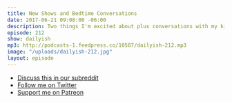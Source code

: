 ```yaml
---
title: New Shows and Bedtime Conversations
date: 2017-06-21 09:08:00 -06:00
description: Two things I'm excited about plus conversations with my kids.
episode: 212
show: dailyish
mp3: http://podcasts-1.feedpress.co/10587/dailyish-212.mp3
image: "/uploads/dailyish-212.jpg"
layout: episode
---
```


* [Discuss this in our subreddit](https://www.reddit.com/r/Goodstuff_fm/comments/6iq912/dailyish_212_new_shows_and_bedtime_conversations/)
* [Follow me on Twitter](https://www.twitter.com/ichris)
* [Support me on Patreon](https://www.patreon.com/ichris)
